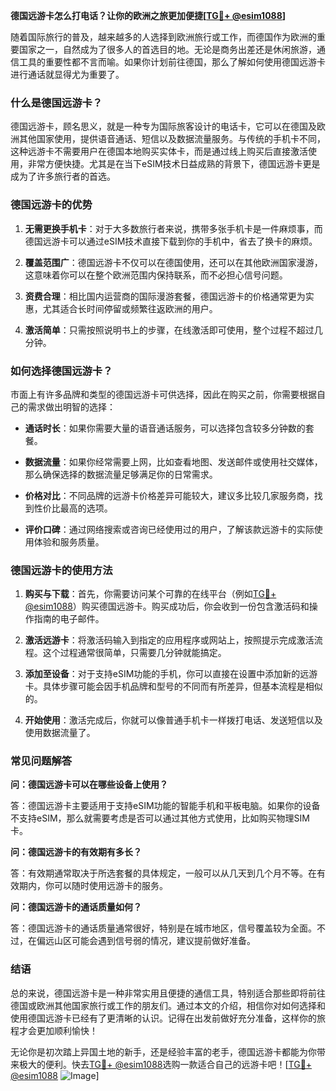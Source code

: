 **德国远游卡怎么打电话？让你的欧洲之旅更加便捷[[TG💪+ @esim1088](https://t.me/s/esim1088)]**

随着国际旅行的普及，越来越多的人选择到欧洲旅行或工作，而德国作为欧洲的重要国家之一，自然成为了很多人的首选目的地。无论是商务出差还是休闲旅游，通信工具的重要性都不言而喻。如果你计划前往德国，那么了解如何使用德国远游卡进行通话就显得尤为重要了。

### 什么是德国远游卡？

德国远游卡，顾名思义，就是一种专为国际旅客设计的电话卡，它可以在德国及欧洲其他国家使用，提供语音通话、短信以及数据流量服务。与传统的手机卡不同，这种远游卡不需要用户在德国本地购买实体卡，而是通过线上购买后直接激活使用，非常方便快捷。尤其是在当下eSIM技术日益成熟的背景下，德国远游卡更是成为了许多旅行者的首选。

### 德国远游卡的优势

1. **无需更换手机卡**：对于大多数旅行者来说，携带多张手机卡是一件麻烦事，而德国远游卡可以通过eSIM技术直接下载到你的手机中，省去了换卡的麻烦。
   
2. **覆盖范围广**：德国远游卡不仅可以在德国使用，还可以在其他欧洲国家漫游，这意味着你可以在整个欧洲范围内保持联系，而不必担心信号问题。

3. **资费合理**：相比国内运营商的国际漫游套餐，德国远游卡的价格通常更为实惠，尤其适合长时间停留或频繁往返欧洲的用户。

4. **激活简单**：只需按照说明书上的步骤，在线激活即可使用，整个过程不超过几分钟。

### 如何选择德国远游卡？

市面上有许多品牌和类型的德国远游卡可供选择，因此在购买之前，你需要根据自己的需求做出明智的选择：

- **通话时长**：如果你需要大量的语音通话服务，可以选择包含较多分钟数的套餐。
  
- **数据流量**：如果你经常需要上网，比如查看地图、发送邮件或使用社交媒体，那么确保选择的数据流量足够满足你的日常需求。

- **价格对比**：不同品牌的远游卡价格差异可能较大，建议多比较几家服务商，找到性价比最高的选项。

- **评价口碑**：通过网络搜索或咨询已经使用过的用户，了解该款远游卡的实际使用体验和服务质量。

### 德国远游卡的使用方法

1. **购买与下载**：首先，你需要访问某个可靠的在线平台（例如[TG💪+ @esim1088](https://t.me/s/esim1088)）购买德国远游卡。购买成功后，你会收到一份包含激活码和操作指南的电子邮件。

2. **激活远游卡**：将激活码输入到指定的应用程序或网站上，按照提示完成激活流程。这个过程通常很简单，只需要几分钟就能搞定。

3. **添加至设备**：对于支持eSIM功能的手机，你可以直接在设置中添加新的远游卡。具体步骤可能会因手机品牌和型号的不同而有所差异，但基本流程是相似的。

4. **开始使用**：激活完成后，你就可以像普通手机卡一样拨打电话、发送短信以及使用数据流量了。

### 常见问题解答

**问：德国远游卡可以在哪些设备上使用？**

答：德国远游卡主要适用于支持eSIM功能的智能手机和平板电脑。如果你的设备不支持eSIM，那么就需要考虑是否可以通过其他方式使用，比如购买物理SIM卡。

**问：德国远游卡的有效期有多长？**

答：有效期通常取决于所选套餐的具体规定，一般可以从几天到几个月不等。在有效期内，你可以随时使用远游卡的服务。

**问：德国远游卡的通话质量如何？**

答：德国远游卡的通话质量通常很好，特别是在城市地区，信号覆盖较为全面。不过，在偏远山区可能会遇到信号弱的情况，建议提前做好准备。

### 结语

总的来说，德国远游卡是一种非常实用且便捷的通信工具，特别适合那些即将前往德国或欧洲其他国家旅行或工作的朋友们。通过本文的介绍，相信你对如何选择和使用德国远游卡已经有了更清晰的认识。记得在出发前做好充分准备，这样你的旅程才会更加顺利愉快！

无论你是初次踏上异国土地的新手，还是经验丰富的老手，德国远游卡都能为你带来极大的便利。快去[TG💪+ @esim1088](https://t.me/s/esim1088)选购一款适合自己的远游卡吧！[[TG💪+ @esim1088](https://t.me/s/esim1088) ![Image](https://i.postimg.cc/4NQfJmqS/Snipaste-2025-05-13-00-14-12.png)]